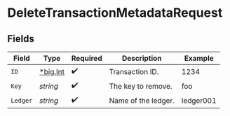 # DeleteTransactionMetadataRequest


## Fields

| Field                                       | Type                                        | Required                                    | Description                                 | Example                                     |
| ------------------------------------------- | ------------------------------------------- | ------------------------------------------- | ------------------------------------------- | ------------------------------------------- |
| `ID`                                        | [*big.Int](https://pkg.go.dev/math/big#Int) | :heavy_check_mark:                          | Transaction ID.                             | 1234                                        |
| `Key`                                       | *string*                                    | :heavy_check_mark:                          | The key to remove.                          | foo                                         |
| `Ledger`                                    | *string*                                    | :heavy_check_mark:                          | Name of the ledger.                         | ledger001                                   |
